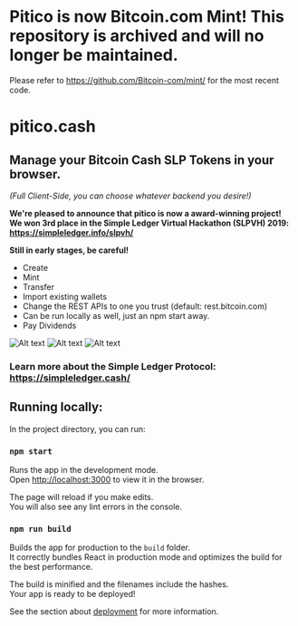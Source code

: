 # Pitico is now Bitcoin.com Mint! This repository is archived and will no longer be maintained. 
Please refer to https://github.com/Bitcoin-com/mint/ for the most recent code.

# pitico.cash

## Manage your Bitcoin Cash SLP Tokens in your browser.
_(Full Client-Side, you can choose whatever backend you desire!)_

**We're pleased to announce that pitico is now a award-winning project! We won 3rd place in the Simple Ledger Virtual Hackathon (SLPVH) 2019: https://simpleledger.info/slpvh/**

**Still in early stages, be careful!**

- Create
- Mint
- Transfer
- Import existing wallets
- Change the REST APIs to one you trust (default: rest.bitcoin.com)
- Can be run locally as well, just an npm start away.
- Pay Dividends

![Alt text](/screenshots/ss01.png)
![Alt text](/screenshots/ss02.png)
![Alt text](/screenshots/ss03.png)

### Learn more about the Simple Ledger Protocol: https://simpleledger.cash/

## Running locally:

In the project directory, you can run:

### `npm start`

Runs the app in the development mode.<br>
Open [http://localhost:3000](http://localhost:3000) to view it in the browser.

The page will reload if you make edits.<br>
You will also see any lint errors in the console.

### `npm run build`

Builds the app for production to the `build` folder.<br>
It correctly bundles React in production mode and optimizes the build for the best performance.

The build is minified and the filenames include the hashes.<br>
Your app is ready to be deployed!

See the section about [deployment](https://facebook.github.io/create-react-app/docs/deployment) for more information.
